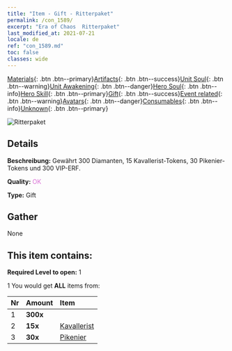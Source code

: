 ```yaml
---
title: "Item - Gift - Ritterpaket"
permalink: /con_1589/
excerpt: "Era of Chaos  Ritterpaket"
last_modified_at: 2021-07-21
locale: de
ref: "con_1589.md"
toc: false
classes: wide
---
```

 [Materials](/ItemsDE/){: .btn .btn--primary}[Artifacts](/ItemsDE/Artifacts/){: .btn .btn--success}[Unit Soul](/ItemsDE/UnitSoul/){: .btn .btn--warning}[Unit Awakening](/ItemsDE/UnitAwakening/){: .btn .btn--danger}[Hero Soul](/ItemsDE/HeroSoul/){: .btn .btn--info}[Hero Skill](/ItemsDE/HeroSkill/){: .btn .btn--primary}[Gift](/ItemsDE/Gift/){: .btn .btn--success}[Event related](/ItemsDE/Events/){: .btn .btn--warning}[Avatars](/ItemsDE/Avatars/){: .btn .btn--danger}[Consumables](/ItemsDE/Consumables/){: .btn .btn--info}[Unknown](/ItemsDE/Unknown/){: .btn .btn--primary}

 ![Ritterpaket](/images/t/i_907201.png)

## Details
 **Beschreibung:** Gewährt 300 Diamanten, 15 Kavallerist-Tokens, 30 Pikenier-Tokens und 300 VIP-ERF.

 **Quality:** <span style="color: #DA70D6">OK</span>

 **Type:** Gift

## Gather

  None

## This item contains:

 **Required Level to open:** 1

 1 You would get **ALL** items  from:

  | Nr | Amount |     Item    |
  |:---|:-------|:------------|
  | 1 |  **300x** | <i class="fas fa-gem"/> |  | 
  | 2 |  **15x** | [Kavallerist](/ItemsDE/unt_195/) |  | 
  | 3 |  **30x** | [Pikenier](/ItemsDE/unt_190/) |  | 
